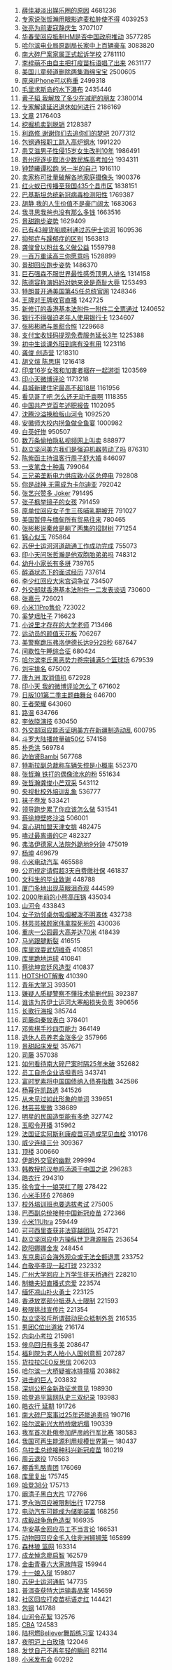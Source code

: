 1. [薛佳凝淡出娱乐圈的原因](https://s.weibo.com/weibo?q=%E8%96%9B%E4%BD%B3%E5%87%9D%E6%B7%A1%E5%87%BA%E5%A8%B1%E4%B9%90%E5%9C%88%E7%9A%84%E5%8E%9F%E5%9B%A0&Refer=top) 4681236
1. [专家说张哲瀚用眼影遮麦粒肿使不得](https://s.weibo.com/weibo?q=%E4%B8%93%E5%AE%B6%E8%AF%B4%E5%BC%A0%E5%93%B2%E7%80%9A%E7%94%A8%E7%9C%BC%E5%BD%B1%E9%81%AE%E9%BA%A6%E7%B2%92%E8%82%BF%E4%BD%BF%E4%B8%8D%E5%BE%97&Refer=top) 4039253
1. [张亮为前妻寇静庆生](https://s.weibo.com/weibo?q=%E5%BC%A0%E4%BA%AE%E4%B8%BA%E5%89%8D%E5%A6%BB%E5%AF%87%E9%9D%99%E5%BA%86%E7%94%9F&Refer=top) 3707107
1. [华春莹回应抵制HM是否中国政府推动](https://s.weibo.com/weibo?q=%23%E5%8D%8E%E6%98%A5%E8%8E%B9%E5%9B%9E%E5%BA%94%E6%8A%B5%E5%88%B6HM%E6%98%AF%E5%90%A6%E4%B8%AD%E5%9B%BD%E6%94%BF%E5%BA%9C%E6%8E%A8%E5%8A%A8%23&Refer=top) 3577285
1. [哈尔滨电业局原副局长家中上百辆豪车](https://s.weibo.com/weibo?q=%23%E5%93%88%E5%B0%94%E6%BB%A8%E7%94%B5%E4%B8%9A%E5%B1%80%E5%8E%9F%E5%89%AF%E5%B1%80%E9%95%BF%E5%AE%B6%E4%B8%AD%E4%B8%8A%E7%99%BE%E8%BE%86%E8%B1%AA%E8%BD%A6%23&Refer=top) 3083820
1. [南大碎尸案家属正式起诉学校](https://s.weibo.com/weibo?q=%23%E5%8D%97%E5%A4%A7%E7%A2%8E%E5%B0%B8%E6%A1%88%E5%AE%B6%E5%B1%9E%E6%AD%A3%E5%BC%8F%E8%B5%B7%E8%AF%89%E5%AD%A6%E6%A0%A1%23&Refer=top) 2781110
1. [李梓萌不由自主把打疫苗标语唱了出来](https://s.weibo.com/weibo?q=%23%E6%9D%8E%E6%A2%93%E8%90%8C%E4%B8%8D%E7%94%B1%E8%87%AA%E4%B8%BB%E6%8A%8A%E6%89%93%E7%96%AB%E8%8B%97%E6%A0%87%E8%AF%AD%E5%94%B1%E4%BA%86%E5%87%BA%E6%9D%A5%23&Refer=top) 2631177
1. [美国儿童频道删除两集海绵宝宝](https://s.weibo.com/weibo?q=%E7%BE%8E%E5%9B%BD%E5%84%BF%E7%AB%A5%E9%A2%91%E9%81%93%E5%88%A0%E9%99%A4%E4%B8%A4%E9%9B%86%E6%B5%B7%E7%BB%B5%E5%AE%9D%E5%AE%9D&Refer=top) 2500605
1. [原来iPhone可以称重](https://s.weibo.com/weibo?q=%E5%8E%9F%E6%9D%A5iPhone%E5%8F%AF%E4%BB%A5%E7%A7%B0%E9%87%8D&Refer=top) 2499318
1. [毛里求斯岛的水下瀑布](https://s.weibo.com/weibo?q=%E6%AF%9B%E9%87%8C%E6%B1%82%E6%96%AF%E5%B2%9B%E7%9A%84%E6%B0%B4%E4%B8%8B%E7%80%91%E5%B8%83&Refer=top) 2435446
1. [黄子韬 我解放了多少在减肥的朋友](https://s.weibo.com/weibo?q=%E9%BB%84%E5%AD%90%E9%9F%AC%20%E6%88%91%E8%A7%A3%E6%94%BE%E4%BA%86%E5%A4%9A%E5%B0%91%E5%9C%A8%E5%87%8F%E8%82%A5%E7%9A%84%E6%9C%8B%E5%8F%8B&Refer=top) 2380014
1. [专家解读延迟退休如何进行](https://s.weibo.com/weibo?q=%23%E4%B8%93%E5%AE%B6%E8%A7%A3%E8%AF%BB%E5%BB%B6%E8%BF%9F%E9%80%80%E4%BC%91%E5%A6%82%E4%BD%95%E8%BF%9B%E8%A1%8C%23&Refer=top) 2186169
1. [文章](https://s.weibo.com/weibo?q=%E6%96%87%E7%AB%A0&Refer=top) 2176403
1. [挖掘机卖到脱销](https://s.weibo.com/weibo?q=%23%E6%8C%96%E6%8E%98%E6%9C%BA%E5%8D%96%E5%88%B0%E8%84%B1%E9%94%80%23&Refer=top) 2128387
1. [利路修 谢谢你们去追你们的梦吧](https://s.weibo.com/weibo?q=%E5%88%A9%E8%B7%AF%E4%BF%AE%20%E8%B0%A2%E8%B0%A2%E4%BD%A0%E4%BB%AC%E5%8E%BB%E8%BF%BD%E4%BD%A0%E4%BB%AC%E7%9A%84%E6%A2%A6%E5%90%A7&Refer=top) 2077312
1. [包钢通报职工跳入高炉钢水](https://s.weibo.com/weibo?q=%E5%8C%85%E9%92%A2%E9%80%9A%E6%8A%A5%E8%81%8C%E5%B7%A5%E8%B7%B3%E5%85%A5%E9%AB%98%E7%82%89%E9%92%A2%E6%B0%B4&Refer=top) 1991220
1. [患艾滋男子性侵15岁女生改判10年](https://s.weibo.com/weibo?q=%23%E6%82%A3%E8%89%BE%E6%BB%8B%E7%94%B7%E5%AD%90%E6%80%A7%E4%BE%B515%E5%B2%81%E5%A5%B3%E7%94%9F%E6%94%B9%E5%88%A410%E5%B9%B4%23&Refer=top) 1986491
1. [贵州将逐步取消少数民族高考加分](https://s.weibo.com/weibo?q=%23%E8%B4%B5%E5%B7%9E%E5%B0%86%E9%80%90%E6%AD%A5%E5%8F%96%E6%B6%88%E5%B0%91%E6%95%B0%E6%B0%91%E6%97%8F%E9%AB%98%E8%80%83%E5%8A%A0%E5%88%86%23&Refer=top) 1934311
1. [钟楚曦谭松韵 另一半的自己](https://s.weibo.com/weibo?q=%E9%92%9F%E6%A5%9A%E6%9B%A6%E8%B0%AD%E6%9D%BE%E9%9F%B5%20%E5%8F%A6%E4%B8%80%E5%8D%8A%E7%9A%84%E8%87%AA%E5%B7%B1&Refer=top) 1916110
1. [卖家称可批量破解各地家庭摄像头](https://s.weibo.com/weibo?q=%23%E5%8D%96%E5%AE%B6%E7%A7%B0%E5%8F%AF%E6%89%B9%E9%87%8F%E7%A0%B4%E8%A7%A3%E5%90%84%E5%9C%B0%E5%AE%B6%E5%BA%AD%E6%91%84%E5%83%8F%E5%A4%B4%23&Refer=top) 1900376
1. [红火蚁已传播至我国435个县市区](https://s.weibo.com/weibo?q=%23%E7%BA%A2%E7%81%AB%E8%9A%81%E5%B7%B2%E4%BC%A0%E6%92%AD%E8%87%B3%E6%88%91%E5%9B%BD435%E4%B8%AA%E5%8E%BF%E5%B8%82%E5%8C%BA%23&Refer=top) 1838151
1. [巴基斯坦总统新冠病毒检测阳性](https://s.weibo.com/weibo?q=%23%E5%B7%B4%E5%9F%BA%E6%96%AF%E5%9D%A6%E6%80%BB%E7%BB%9F%E6%96%B0%E5%86%A0%E7%97%85%E6%AF%92%E6%A3%80%E6%B5%8B%E9%98%B3%E6%80%A7%23&Refer=top) 1769387
1. [胡静 我的人生价值不是豪门阔太](https://s.weibo.com/weibo?q=%E8%83%A1%E9%9D%99%20%E6%88%91%E7%9A%84%E4%BA%BA%E7%94%9F%E4%BB%B7%E5%80%BC%E4%B8%8D%E6%98%AF%E8%B1%AA%E9%97%A8%E9%98%94%E5%A4%AA&Refer=top) 1683063
1. [我寻思我爸也没有那么多钱](https://s.weibo.com/weibo?q=%E6%88%91%E5%AF%BB%E6%80%9D%E6%88%91%E7%88%B8%E4%B9%9F%E6%B2%A1%E6%9C%89%E9%82%A3%E4%B9%88%E5%A4%9A%E9%92%B1&Refer=top) 1663516
1. [景甜跑步姿势](https://s.weibo.com/weibo?q=%E6%99%AF%E7%94%9C%E8%B7%91%E6%AD%A5%E5%A7%BF%E5%8A%BF&Refer=top) 1629409
1. [已有43艘货船顺利通过苏伊士运河](https://s.weibo.com/weibo?q=%E5%B7%B2%E6%9C%8943%E8%89%98%E8%B4%A7%E8%88%B9%E9%A1%BA%E5%88%A9%E9%80%9A%E8%BF%87%E8%8B%8F%E4%BC%8A%E5%A3%AB%E8%BF%90%E6%B2%B3&Refer=top) 1609536
1. [抑郁症与躁郁症的区别](https://s.weibo.com/weibo?q=%23%E6%8A%91%E9%83%81%E7%97%87%E4%B8%8E%E8%BA%81%E9%83%81%E7%97%87%E7%9A%84%E5%8C%BA%E5%88%AB%23&Refer=top) 1563813
1. [龚俊曾以粉丝名义做公益](https://s.weibo.com/weibo?q=%23%E9%BE%9A%E4%BF%8A%E6%9B%BE%E4%BB%A5%E7%B2%89%E4%B8%9D%E5%90%8D%E4%B9%89%E5%81%9A%E5%85%AC%E7%9B%8A%23&Refer=top) 1559798
1. [一百万重读高三你愿意吗](https://s.weibo.com/weibo?q=%23%E4%B8%80%E7%99%BE%E4%B8%87%E9%87%8D%E8%AF%BB%E9%AB%98%E4%B8%89%E4%BD%A0%E6%84%BF%E6%84%8F%E5%90%97%23&Refer=top) 1528899
1. [景甜回应跑步姿势](https://s.weibo.com/weibo?q=%E6%99%AF%E7%94%9C%E5%9B%9E%E5%BA%94%E8%B7%91%E6%AD%A5%E5%A7%BF%E5%8A%BF&Refer=top) 1486370
1. [巨石强森不服世界最性感秃顶男人排名](https://s.weibo.com/weibo?q=%23%E5%B7%A8%E7%9F%B3%E5%BC%BA%E6%A3%AE%E4%B8%8D%E6%9C%8D%E4%B8%96%E7%95%8C%E6%9C%80%E6%80%A7%E6%84%9F%E7%A7%83%E9%A1%B6%E7%94%B7%E4%BA%BA%E6%8E%92%E5%90%8D%23&Refer=top) 1314158
1. [陈德容称演妈妈对她来说是奇耻大辱](https://s.weibo.com/weibo?q=%23%E9%99%88%E5%BE%B7%E5%AE%B9%E7%A7%B0%E6%BC%94%E5%A6%88%E5%A6%88%E5%AF%B9%E5%A5%B9%E6%9D%A5%E8%AF%B4%E6%98%AF%E5%A5%87%E8%80%BB%E5%A4%A7%E8%BE%B1%23&Refer=top) 1253493
1. [特朗普开通美国第45任总统官网](https://s.weibo.com/weibo?q=%23%E7%89%B9%E6%9C%97%E6%99%AE%E5%BC%80%E9%80%9A%E7%BE%8E%E5%9B%BD%E7%AC%AC45%E4%BB%BB%E6%80%BB%E7%BB%9F%E5%AE%98%E7%BD%91%23&Refer=top) 1248346
1. [王牌对王牌收官直播](https://s.weibo.com/weibo?q=%23%E7%8E%8B%E7%89%8C%E5%AF%B9%E7%8E%8B%E7%89%8C%E6%94%B6%E5%AE%98%E7%9B%B4%E6%92%AD%23&Refer=top) 1242725
1. [新修订的香港基本法附件一附件二全票通过](https://s.weibo.com/weibo?q=%23%E6%96%B0%E4%BF%AE%E8%AE%A2%E7%9A%84%E9%A6%99%E6%B8%AF%E5%9F%BA%E6%9C%AC%E6%B3%95%E9%99%84%E4%BB%B6%E4%B8%80%E9%99%84%E4%BB%B6%E4%BA%8C%E5%85%A8%E7%A5%A8%E9%80%9A%E8%BF%87%23&Refer=top) 1240652
1. [银行不得强迫老年人使用银行卡](https://s.weibo.com/weibo?q=%E9%93%B6%E8%A1%8C%E4%B8%8D%E5%BE%97%E5%BC%BA%E8%BF%AB%E8%80%81%E5%B9%B4%E4%BA%BA%E4%BD%BF%E7%94%A8%E9%93%B6%E8%A1%8C%E5%8D%A1&Refer=top) 1234607
1. [张彬彬晒与景甜合照](https://s.weibo.com/weibo?q=%23%E5%BC%A0%E5%BD%AC%E5%BD%AC%E6%99%92%E4%B8%8E%E6%99%AF%E7%94%9C%E5%90%88%E7%85%A7%23&Refer=top) 1229668
1. [支付宝收钱码提现免费服务延长3年](https://s.weibo.com/weibo?q=%23%E6%94%AF%E4%BB%98%E5%AE%9D%E6%94%B6%E9%92%B1%E7%A0%81%E6%8F%90%E7%8E%B0%E5%85%8D%E8%B4%B9%E6%9C%8D%E5%8A%A1%E5%BB%B6%E9%95%BF3%E5%B9%B4%23&Refer=top) 1225388
1. [初中生谈课外班到底有没有用](https://s.weibo.com/weibo?q=%23%E5%88%9D%E4%B8%AD%E7%94%9F%E8%B0%88%E8%AF%BE%E5%A4%96%E7%8F%AD%E5%88%B0%E5%BA%95%E6%9C%89%E6%B2%A1%E6%9C%89%E7%94%A8%23&Refer=top) 1223116
1. [龚俊 创造营](https://s.weibo.com/weibo?q=%E9%BE%9A%E4%BF%8A%20%E5%88%9B%E9%80%A0%E8%90%A5&Refer=top) 1218310
1. [胡文煊 陈思琪](https://s.weibo.com/weibo?q=%E8%83%A1%E6%96%87%E7%85%8A%20%E9%99%88%E6%80%9D%E7%90%AA&Refer=top) 1216418
1. [印度16岁女孩和加害者捆在一起游街](https://s.weibo.com/weibo?q=%23%E5%8D%B0%E5%BA%A616%E5%B2%81%E5%A5%B3%E5%AD%A9%E5%92%8C%E5%8A%A0%E5%AE%B3%E8%80%85%E6%8D%86%E5%9C%A8%E4%B8%80%E8%B5%B7%E6%B8%B8%E8%A1%97%23&Refer=top) 1203569
1. [印小天微博评论](https://s.weibo.com/weibo?q=%23%E5%8D%B0%E5%B0%8F%E5%A4%A9%E5%BE%AE%E5%8D%9A%E8%AF%84%E8%AE%BA%23&Refer=top) 1173218
1. [县城新建住宅最高不超18层](https://s.weibo.com/weibo?q=%E5%8E%BF%E5%9F%8E%E6%96%B0%E5%BB%BA%E4%BD%8F%E5%AE%85%E6%9C%80%E9%AB%98%E4%B8%8D%E8%B6%8518%E5%B1%82&Refer=top) 1161956
1. [看见哥了吧 怎么还无动于衷啊](https://s.weibo.com/weibo?q=%E7%9C%8B%E8%A7%81%E5%93%A5%E4%BA%86%E5%90%A7%20%E6%80%8E%E4%B9%88%E8%BF%98%E6%97%A0%E5%8A%A8%E4%BA%8E%E8%A1%B7%E5%95%8A&Refer=top) 1118355
1. [中国共产党百年述职报告](https://s.weibo.com/weibo?q=%23%E4%B8%AD%E5%9B%BD%E5%85%B1%E4%BA%A7%E5%85%9A%E7%99%BE%E5%B9%B4%E8%BF%B0%E8%81%8C%E6%8A%A5%E5%91%8A%23&Refer=top) 1102095
1. [沈腾沙溢换脸版山河令](https://s.weibo.com/weibo?q=%23%E6%B2%88%E8%85%BE%E6%B2%99%E6%BA%A2%E6%8D%A2%E8%84%B8%E7%89%88%E5%B1%B1%E6%B2%B3%E4%BB%A4%23&Refer=top) 1092520
1. [安徽师大校内捞鱼做全鱼宴](https://s.weibo.com/weibo?q=%23%E5%AE%89%E5%BE%BD%E5%B8%88%E5%A4%A7%E6%A0%A1%E5%86%85%E6%8D%9E%E9%B1%BC%E5%81%9A%E5%85%A8%E9%B1%BC%E5%AE%B4%23&Refer=top) 1000982
1. [白英好惨](https://s.weibo.com/weibo?q=%23%E7%99%BD%E8%8B%B1%E5%A5%BD%E6%83%A8%23&Refer=top) 950507
1. [数万条偷拍隐私视频网上叫卖](https://s.weibo.com/weibo?q=%E6%95%B0%E4%B8%87%E6%9D%A1%E5%81%B7%E6%8B%8D%E9%9A%90%E7%A7%81%E8%A7%86%E9%A2%91%E7%BD%91%E4%B8%8A%E5%8F%AB%E5%8D%96&Refer=top) 888977
1. [赵立坚问美方我们是强迫机器劳动了吗](https://s.weibo.com/weibo?q=%23%E8%B5%B5%E7%AB%8B%E5%9D%9A%E9%97%AE%E7%BE%8E%E6%96%B9%E6%88%91%E4%BB%AC%E6%98%AF%E5%BC%BA%E8%BF%AB%E6%9C%BA%E5%99%A8%E5%8A%B3%E5%8A%A8%E4%BA%86%E5%90%97%23&Refer=top) 876310
1. [陈紫函主持温客行周子舒大婚](https://s.weibo.com/weibo?q=%23%E9%99%88%E7%B4%AB%E5%87%BD%E4%B8%BB%E6%8C%81%E6%B8%A9%E5%AE%A2%E8%A1%8C%E5%91%A8%E5%AD%90%E8%88%92%E5%A4%A7%E5%A9%9A%23&Refer=top) 846097
1. [一支笔含十种毒](https://s.weibo.com/weibo?q=%23%E4%B8%80%E6%94%AF%E7%AC%94%E5%90%AB%E5%8D%81%E7%A7%8D%E6%AF%92%23&Refer=top) 799064
1. [三兄弟垄断电力供应致小区总停电](https://s.weibo.com/weibo?q=%23%E4%B8%89%E5%85%84%E5%BC%9F%E5%9E%84%E6%96%AD%E7%94%B5%E5%8A%9B%E4%BE%9B%E5%BA%94%E8%87%B4%E5%B0%8F%E5%8C%BA%E6%80%BB%E5%81%9C%E7%94%B5%23&Refer=top) 792808
1. [你是战神 无需成为卡尔迪亚](https://s.weibo.com/weibo?q=%E4%BD%A0%E6%98%AF%E6%88%98%E7%A5%9E%20%E6%97%A0%E9%9C%80%E6%88%90%E4%B8%BA%E5%8D%A1%E5%B0%94%E8%BF%AA%E4%BA%9A&Refer=top) 792042
1. [张艺兴赞多 Joker](https://s.weibo.com/weibo?q=%E5%BC%A0%E8%89%BA%E5%85%B4%E8%B5%9E%E5%A4%9A%20Joker&Refer=top) 791495
1. [张子枫举镜子的女孩](https://s.weibo.com/weibo?q=%23%E5%BC%A0%E5%AD%90%E6%9E%AB%E4%B8%BE%E9%95%9C%E5%AD%90%E7%9A%84%E5%A5%B3%E5%AD%A9%23&Refer=top) 791459
1. [原单位回应女子生三孩哺乳期被开](https://s.weibo.com/weibo?q=%E5%8E%9F%E5%8D%95%E4%BD%8D%E5%9B%9E%E5%BA%94%E5%A5%B3%E5%AD%90%E7%94%9F%E4%B8%89%E5%AD%A9%E5%93%BA%E4%B9%B3%E6%9C%9F%E8%A2%AB%E5%BC%80&Refer=top) 791027
1. [美国暂停与缅甸所有贸易往来](https://s.weibo.com/weibo?q=%23%E7%BE%8E%E5%9B%BD%E6%9A%82%E5%81%9C%E4%B8%8E%E7%BC%85%E7%94%B8%E6%89%80%E6%9C%89%E8%B4%B8%E6%98%93%E5%BE%80%E6%9D%A5%23&Refer=top) 780465
1. [张彬彬说秦放是躺了两集的招财树](https://s.weibo.com/weibo?q=%23%E5%BC%A0%E5%BD%AC%E5%BD%AC%E8%AF%B4%E7%A7%A6%E6%94%BE%E6%98%AF%E8%BA%BA%E4%BA%86%E4%B8%A4%E9%9B%86%E7%9A%84%E6%8B%9B%E8%B4%A2%E6%A0%91%23&Refer=top) 771254
1. [锦心似玉](https://s.weibo.com/weibo?q=%E9%94%A6%E5%BF%83%E4%BC%BC%E7%8E%89&Refer=top) 765864
1. [苏伊士运河河道疏通工作成功完成](https://s.weibo.com/weibo?q=%23%E8%8B%8F%E4%BC%8A%E5%A3%AB%E8%BF%90%E6%B2%B3%E6%B2%B3%E9%81%93%E7%96%8F%E9%80%9A%E5%B7%A5%E4%BD%9C%E6%88%90%E5%8A%9F%E5%AE%8C%E6%88%90%23&Refer=top) 755073
1. [印小天问张哲瀚是他双胞胎弟弟吗](https://s.weibo.com/weibo?q=%23%E5%8D%B0%E5%B0%8F%E5%A4%A9%E9%97%AE%E5%BC%A0%E5%93%B2%E7%80%9A%E6%98%AF%E4%BB%96%E5%8F%8C%E8%83%9E%E8%83%8E%E5%BC%9F%E5%BC%9F%E5%90%97%23&Refer=top) 748312
1. [幼升小家长有多拼](https://s.weibo.com/weibo?q=%23%E5%B9%BC%E5%8D%87%E5%B0%8F%E5%AE%B6%E9%95%BF%E6%9C%89%E5%A4%9A%E6%8B%BC%23&Refer=top) 739765
1. [醉酒状态下的面试经历](https://s.weibo.com/weibo?q=%23%E9%86%89%E9%85%92%E7%8A%B6%E6%80%81%E4%B8%8B%E7%9A%84%E9%9D%A2%E8%AF%95%E7%BB%8F%E5%8E%86%23&Refer=top) 737614
1. [李少红回应大宋宫词争议](https://s.weibo.com/weibo?q=%23%E6%9D%8E%E5%B0%91%E7%BA%A2%E5%9B%9E%E5%BA%94%E5%A4%A7%E5%AE%8B%E5%AE%AB%E8%AF%8D%E4%BA%89%E8%AE%AE%23&Refer=top) 734507
1. [外交部就香港基本法附件一二发表谈话](https://s.weibo.com/weibo?q=%23%E5%A4%96%E4%BA%A4%E9%83%A8%E5%B0%B1%E9%A6%99%E6%B8%AF%E5%9F%BA%E6%9C%AC%E6%B3%95%E9%99%84%E4%BB%B6%E4%B8%80%E4%BA%8C%E5%8F%91%E8%A1%A8%E8%B0%88%E8%AF%9D%23&Refer=top) 730600
1. [张嘉元](https://s.weibo.com/weibo?q=%E5%BC%A0%E5%98%89%E5%85%83&Refer=top) 726021
1. [小米11Pro售价](https://s.weibo.com/weibo?q=%E5%B0%8F%E7%B1%B311Pro%E5%94%AE%E4%BB%B7&Refer=top) 723022
1. [奚梦瑶肚子](https://s.weibo.com/weibo?q=%E5%A5%9A%E6%A2%A6%E7%91%B6%E8%82%9A%E5%AD%90&Refer=top) 716623
1. [小说里才存在的大学老师](https://s.weibo.com/weibo?q=%E5%B0%8F%E8%AF%B4%E9%87%8C%E6%89%8D%E5%AD%98%E5%9C%A8%E7%9A%84%E5%A4%A7%E5%AD%A6%E8%80%81%E5%B8%88&Refer=top) 713466
1. [运动员的颜值天花板](https://s.weibo.com/weibo?q=%23%E8%BF%90%E5%8A%A8%E5%91%98%E7%9A%84%E9%A2%9C%E5%80%BC%E5%A4%A9%E8%8A%B1%E6%9D%BF%23&Refer=top) 706267
1. [美警察跪压弗洛伊德长达9分29秒](https://s.weibo.com/weibo?q=%23%E7%BE%8E%E8%AD%A6%E5%AF%9F%E8%B7%AA%E5%8E%8B%E5%BC%97%E6%B4%9B%E4%BC%8A%E5%BE%B7%E9%95%BF%E8%BE%BE9%E5%88%8629%E7%A7%92%23&Refer=top) 687647
1. [间歇性午睡综合征](https://s.weibo.com/weibo?q=%23%E9%97%B4%E6%AD%87%E6%80%A7%E5%8D%88%E7%9D%A1%E7%BB%BC%E5%90%88%E5%BE%81%23&Refer=top) 680424
1. [哈尔滨李氏黑恶势力卷宗铺满5个篮球场](https://s.weibo.com/weibo?q=%23%E5%93%88%E5%B0%94%E6%BB%A8%E6%9D%8E%E6%B0%8F%E9%BB%91%E6%81%B6%E5%8A%BF%E5%8A%9B%E5%8D%B7%E5%AE%97%E9%93%BA%E6%BB%A15%E4%B8%AA%E7%AF%AE%E7%90%83%E5%9C%BA%23&Refer=top) 679539
1. [刘宇排名](https://s.weibo.com/weibo?q=%23%E5%88%98%E5%AE%87%E6%8E%92%E5%90%8D%23&Refer=top) 675002
1. [唐九洲 取消值机](https://s.weibo.com/weibo?q=%E5%94%90%E4%B9%9D%E6%B4%B2%20%E5%8F%96%E6%B6%88%E5%80%BC%E6%9C%BA&Refer=top) 672928
1. [印小天 我的微博评论怎么了](https://s.weibo.com/weibo?q=%E5%8D%B0%E5%B0%8F%E5%A4%A9%20%E6%88%91%E7%9A%84%E5%BE%AE%E5%8D%9A%E8%AF%84%E8%AE%BA%E6%80%8E%E4%B9%88%E4%BA%86&Refer=top) 671602
1. [日版101第二季主题曲舞台](https://s.weibo.com/weibo?q=%23%E6%97%A5%E7%89%88101%E7%AC%AC%E4%BA%8C%E5%AD%A3%E4%B8%BB%E9%A2%98%E6%9B%B2%E8%88%9E%E5%8F%B0%23&Refer=top) 646700
1. [王者荣耀](https://s.weibo.com/weibo?q=%E7%8E%8B%E8%80%85%E8%8D%A3%E8%80%80&Refer=top) 643060
1. [路温](https://s.weibo.com/weibo?q=%E8%B7%AF%E6%B8%A9&Refer=top) 634766
1. [李依晓演技](https://s.weibo.com/weibo?q=%E6%9D%8E%E4%BE%9D%E6%99%93%E6%BC%94%E6%8A%80&Refer=top) 630450
1. [外交部回应能否证明美方在新疆制造动乱](https://s.weibo.com/weibo?q=%23%E5%A4%96%E4%BA%A4%E9%83%A8%E5%9B%9E%E5%BA%94%E8%83%BD%E5%90%A6%E8%AF%81%E6%98%8E%E7%BE%8E%E6%96%B9%E5%9C%A8%E6%96%B0%E7%96%86%E5%88%B6%E9%80%A0%E5%8A%A8%E4%B9%B1%23&Refer=top) 600795
1. [斗罗大陆播放量破50亿](https://s.weibo.com/weibo?q=%23%E6%96%97%E7%BD%97%E5%A4%A7%E9%99%86%E6%92%AD%E6%94%BE%E9%87%8F%E7%A0%B450%E4%BA%BF%23&Refer=top) 574158
1. [朴秀洪](https://s.weibo.com/weibo?q=%E6%9C%B4%E7%A7%80%E6%B4%AA&Refer=top) 569784
1. [边伯贤Bambi](https://s.weibo.com/weibo?q=%23%E8%BE%B9%E4%BC%AF%E8%B4%A4Bambi%23&Refer=top) 567768
1. [特斯拉副总裁称车辆失控是小概率](https://s.weibo.com/weibo?q=%23%E7%89%B9%E6%96%AF%E6%8B%89%E5%89%AF%E6%80%BB%E8%A3%81%E7%A7%B0%E8%BD%A6%E8%BE%86%E5%A4%B1%E6%8E%A7%E6%98%AF%E5%B0%8F%E6%A6%82%E7%8E%87%23&Refer=top) 552370
1. [张哲瀚 铁打的偶像流水的粉](https://s.weibo.com/weibo?q=%E5%BC%A0%E5%93%B2%E7%80%9A%20%E9%93%81%E6%89%93%E7%9A%84%E5%81%B6%E5%83%8F%E6%B5%81%E6%B0%B4%E7%9A%84%E7%B2%89&Refer=top) 551634
1. [张哲瀚龚俊小芒双采](https://s.weibo.com/weibo?q=%23%E5%BC%A0%E5%93%B2%E7%80%9A%E9%BE%9A%E4%BF%8A%E5%B0%8F%E8%8A%92%E5%8F%8C%E9%87%87%23&Refer=top) 543112
1. [央视批校外培训乱象](https://s.weibo.com/weibo?q=%23%E5%A4%AE%E8%A7%86%E6%89%B9%E6%A0%A1%E5%A4%96%E5%9F%B9%E8%AE%AD%E4%B9%B1%E8%B1%A1%23&Refer=top) 536777
1. [袜子卷发](https://s.weibo.com/weibo?q=%E8%A2%9C%E5%AD%90%E5%8D%B7%E5%8F%91&Refer=top) 533421
1. [领导跑步累了你应该怎么做](https://s.weibo.com/weibo?q=%23%E9%A2%86%E5%AF%BC%E8%B7%91%E6%AD%A5%E7%B4%AF%E4%BA%86%E4%BD%A0%E5%BA%94%E8%AF%A5%E6%80%8E%E4%B9%88%E5%81%9A%23&Refer=top) 531541
1. [蔡徐坤壁咚沙溢](https://s.weibo.com/weibo?q=%23%E8%94%A1%E5%BE%90%E5%9D%A4%E5%A3%81%E5%92%9A%E6%B2%99%E6%BA%A2%23&Refer=top) 506001
1. [袁心玥加盟天津女排](https://s.weibo.com/weibo?q=%E8%A2%81%E5%BF%83%E7%8E%A5%E5%8A%A0%E7%9B%9F%E5%A4%A9%E6%B4%A5%E5%A5%B3%E6%8E%92&Refer=top) 482475
1. [嗑过最离谱的CP](https://s.weibo.com/weibo?q=%23%E5%97%91%E8%BF%87%E6%9C%80%E7%A6%BB%E8%B0%B1%E7%9A%84CP%23&Refer=top) 482327
1. [弗洛伊德家人法院外跪地9分钟](https://s.weibo.com/weibo?q=%23%E5%BC%97%E6%B4%9B%E4%BC%8A%E5%BE%B7%E5%AE%B6%E4%BA%BA%E6%B3%95%E9%99%A2%E5%A4%96%E8%B7%AA%E5%9C%B09%E5%88%86%E9%92%9F%23&Refer=top) 475019
1. [杨坤](https://s.weibo.com/weibo?q=%E6%9D%A8%E5%9D%A4&Refer=top) 469679
1. [小米电动汽车](https://s.weibo.com/weibo?q=%E5%B0%8F%E7%B1%B3%E7%94%B5%E5%8A%A8%E6%B1%BD%E8%BD%A6&Refer=top) 465588
1. [公司规定请假超3天自费缴社保](https://s.weibo.com/weibo?q=%23%E5%85%AC%E5%8F%B8%E8%A7%84%E5%AE%9A%E8%AF%B7%E5%81%87%E8%B6%853%E5%A4%A9%E8%87%AA%E8%B4%B9%E7%BC%B4%E7%A4%BE%E4%BF%9D%23&Refer=top) 461837
1. [文科生的毕业致谢](https://s.weibo.com/weibo?q=%23%E6%96%87%E7%A7%91%E7%94%9F%E7%9A%84%E6%AF%95%E4%B8%9A%E8%87%B4%E8%B0%A2%23&Refer=top) 448788
1. [厦门多地出现蓝眼泪奇观](https://s.weibo.com/weibo?q=%E5%8E%A6%E9%97%A8%E5%A4%9A%E5%9C%B0%E5%87%BA%E7%8E%B0%E8%93%9D%E7%9C%BC%E6%B3%AA%E5%A5%87%E8%A7%82&Refer=top) 444599
1. [2000年前的小熊高压锅](https://s.weibo.com/weibo?q=%232000%E5%B9%B4%E5%89%8D%E7%9A%84%E5%B0%8F%E7%86%8A%E9%AB%98%E5%8E%8B%E9%94%85%23&Refer=top) 435034
1. [山河令](https://s.weibo.com/weibo?q=%E5%B1%B1%E6%B2%B3%E4%BB%A4&Refer=top) 433843
1. [女子劝邻桌勿吸烟被泼不明液体](https://s.weibo.com/weibo?q=%E5%A5%B3%E5%AD%90%E5%8A%9D%E9%82%BB%E6%A1%8C%E5%8B%BF%E5%90%B8%E7%83%9F%E8%A2%AB%E6%B3%BC%E4%B8%8D%E6%98%8E%E6%B6%B2%E4%BD%93&Refer=top) 432738
1. [林芸芸被顾家伟拿捏死死的](https://s.weibo.com/weibo?q=%23%E6%9E%97%E8%8A%B8%E8%8A%B8%E8%A2%AB%E9%A1%BE%E5%AE%B6%E4%BC%9F%E6%8B%BF%E6%8D%8F%E6%AD%BB%E6%AD%BB%E7%9A%84%23&Refer=top) 430036
1. [重庆一公园最大高差达70米](https://s.weibo.com/weibo?q=%23%E9%87%8D%E5%BA%86%E4%B8%80%E5%85%AC%E5%9B%AD%E6%9C%80%E5%A4%A7%E9%AB%98%E5%B7%AE%E8%BE%BE70%E7%B1%B3%23&Refer=top) 418439
1. [马尚跟腱断裂](https://s.weibo.com/weibo?q=%E9%A9%AC%E5%B0%9A%E8%B7%9F%E8%85%B1%E6%96%AD%E8%A3%82&Refer=top) 416515
1. [库里戏耍武切维奇](https://s.weibo.com/weibo?q=%E5%BA%93%E9%87%8C%E6%88%8F%E8%80%8D%E6%AD%A6%E5%88%87%E7%BB%B4%E5%A5%87&Refer=top) 410851
1. [库里跪地运球](https://s.weibo.com/weibo?q=%E5%BA%93%E9%87%8C%E8%B7%AA%E5%9C%B0%E8%BF%90%E7%90%83&Refer=top) 410841
1. [蔡徐坤宫廷风造型](https://s.weibo.com/weibo?q=%23%E8%94%A1%E5%BE%90%E5%9D%A4%E5%AE%AB%E5%BB%B7%E9%A3%8E%E9%80%A0%E5%9E%8B%23&Refer=top) 410837
1. [HOTSHOT解散](https://s.weibo.com/weibo?q=HOTSHOT%E8%A7%A3%E6%95%A3&Refer=top) 410390
1. [青年大学习](https://s.weibo.com/weibo?q=%E9%9D%92%E5%B9%B4%E5%A4%A7%E5%AD%A6%E4%B9%A0&Refer=top) 393501
1. [嫌疑人质疑警察不懂技术偷删代码](https://s.weibo.com/weibo?q=%23%E5%AB%8C%E7%96%91%E4%BA%BA%E8%B4%A8%E7%96%91%E8%AD%A6%E5%AF%9F%E4%B8%8D%E6%87%82%E6%8A%80%E6%9C%AF%E5%81%B7%E5%88%A0%E4%BB%A3%E7%A0%81%23&Refer=top) 392387
1. [谁该为苏伊士运河大塞船损失负责](https://s.weibo.com/weibo?q=%23%E8%B0%81%E8%AF%A5%E4%B8%BA%E8%8B%8F%E4%BC%8A%E5%A3%AB%E8%BF%90%E6%B2%B3%E5%A4%A7%E5%A1%9E%E8%88%B9%E6%8D%9F%E5%A4%B1%E8%B4%9F%E8%B4%A3%23&Refer=top) 390656
1. [长歌行海报](https://s.weibo.com/weibo?q=%23%E9%95%BF%E6%AD%8C%E8%A1%8C%E6%B5%B7%E6%8A%A5%23&Refer=top) 385744
1. [司藤向秦放表白](https://s.weibo.com/weibo?q=%23%E5%8F%B8%E8%97%A4%E5%90%91%E7%A7%A6%E6%94%BE%E8%A1%A8%E7%99%BD%23&Refer=top) 378401
1. [邓紫棋手抄四页能力](https://s.weibo.com/weibo?q=%23%E9%82%93%E7%B4%AB%E6%A3%8B%E6%89%8B%E6%8A%84%E5%9B%9B%E9%A1%B5%E8%83%BD%E5%8A%9B%23&Refer=top) 364149
1. [退休人员养老金涨多少](https://s.weibo.com/weibo?q=%23%E9%80%80%E4%BC%91%E4%BA%BA%E5%91%98%E5%85%BB%E8%80%81%E9%87%91%E6%B6%A8%E5%A4%9A%E5%B0%91%23&Refer=top) 357966
1. [景甜起床发型](https://s.weibo.com/weibo?q=%E6%99%AF%E7%94%9C%E8%B5%B7%E5%BA%8A%E5%8F%91%E5%9E%8B&Refer=top) 357671
1. [司藤](https://s.weibo.com/weibo?q=%E5%8F%B8%E8%97%A4&Refer=top) 357038
1. [如何看待南大碎尸案时隔25年未破](https://s.weibo.com/weibo?q=%23%E5%A6%82%E4%BD%95%E7%9C%8B%E5%BE%85%E5%8D%97%E5%A4%A7%E7%A2%8E%E5%B0%B8%E6%A1%88%E6%97%B6%E9%9A%9425%E5%B9%B4%E6%9C%AA%E7%A0%B4%23&Refer=top) 352682
1. [员工自杀企业该担责吗](https://s.weibo.com/weibo?q=%23%E5%91%98%E5%B7%A5%E8%87%AA%E6%9D%80%E4%BC%81%E4%B8%9A%E8%AF%A5%E6%8B%85%E8%B4%A3%E5%90%97%23&Refer=top) 343741
1. [富时罗素将中国国债纳入债券指数](https://s.weibo.com/weibo?q=%E5%AF%8C%E6%97%B6%E7%BD%97%E7%B4%A0%E5%B0%86%E4%B8%AD%E5%9B%BD%E5%9B%BD%E5%80%BA%E7%BA%B3%E5%85%A5%E5%80%BA%E5%88%B8%E6%8C%87%E6%95%B0&Refer=top) 342586
1. [杨幂许凯路透](https://s.weibo.com/weibo?q=%23%E6%9D%A8%E5%B9%82%E8%AE%B8%E5%87%AF%E8%B7%AF%E9%80%8F%23&Refer=top) 341526
1. [从未见过如此形象的单词](https://s.weibo.com/weibo?q=%23%E4%BB%8E%E6%9C%AA%E8%A7%81%E8%BF%87%E5%A6%82%E6%AD%A4%E5%BD%A2%E8%B1%A1%E7%9A%84%E5%8D%95%E8%AF%8D%23&Refer=top) 339651
1. [林芸芸卑微](https://s.weibo.com/weibo?q=%23%E6%9E%97%E8%8A%B8%E8%8A%B8%E5%8D%91%E5%BE%AE%23&Refer=top) 338689
1. [明星的民国造型能有多绝](https://s.weibo.com/weibo?q=%23%E6%98%8E%E6%98%9F%E7%9A%84%E6%B0%91%E5%9B%BD%E9%80%A0%E5%9E%8B%E8%83%BD%E6%9C%89%E5%A4%9A%E7%BB%9D%23&Refer=top) 327742
1. [玉昭令开播](https://s.weibo.com/weibo?q=%E7%8E%89%E6%98%AD%E4%BB%A4%E5%BC%80%E6%92%AD&Refer=top) 315962
1. [法国证实阿斯利康疫苗可造成罕见血栓](https://s.weibo.com/weibo?q=%23%E6%B3%95%E5%9B%BD%E8%AF%81%E5%AE%9E%E9%98%BF%E6%96%AF%E5%88%A9%E5%BA%B7%E7%96%AB%E8%8B%97%E5%8F%AF%E9%80%A0%E6%88%90%E7%BD%95%E8%A7%81%E8%A1%80%E6%A0%93%23&Refer=top) 310176
1. [威少连续三分](https://s.weibo.com/weibo?q=%E5%A8%81%E5%B0%91%E8%BF%9E%E7%BB%AD%E4%B8%89%E5%88%86&Refer=top) 309367
1. [顶楼](https://s.weibo.com/weibo?q=%E9%A1%B6%E6%A5%BC&Refer=top) 300660
1. [伊朗外交官的幽默](https://s.weibo.com/weibo?q=%23%E4%BC%8A%E6%9C%97%E5%A4%96%E4%BA%A4%E5%AE%98%E7%9A%84%E5%B9%BD%E9%BB%98%23&Refer=top) 299994
1. [韩教授抗议参鸡汤源于中国之说](https://s.weibo.com/weibo?q=%23%E9%9F%A9%E6%95%99%E6%8E%88%E6%8A%97%E8%AE%AE%E5%8F%82%E9%B8%A1%E6%B1%A4%E6%BA%90%E4%BA%8E%E4%B8%AD%E5%9B%BD%E4%B9%8B%E8%AF%B4%23&Refer=top) 296283
1. [皓衣行](https://s.weibo.com/weibo?q=%E7%9A%93%E8%A1%A3%E8%A1%8C&Refer=top) 294310
1. [徐令宜十一娘哭红了眼](https://s.weibo.com/weibo?q=%E5%BE%90%E4%BB%A4%E5%AE%9C%E5%8D%81%E4%B8%80%E5%A8%98%E5%93%AD%E7%BA%A2%E4%BA%86%E7%9C%BC&Refer=top) 278422
1. [小米手环6](https://s.weibo.com/weibo?q=%E5%B0%8F%E7%B1%B3%E6%89%8B%E7%8E%AF6&Refer=top) 276869
1. [校外培训班也要选拔考试](https://s.weibo.com/weibo?q=%23%E6%A0%A1%E5%A4%96%E5%9F%B9%E8%AE%AD%E7%8F%AD%E4%B9%9F%E8%A6%81%E9%80%89%E6%8B%94%E8%80%83%E8%AF%95%23&Refer=top) 275005
1. [巴西副总统接种中国新冠疫苗](https://s.weibo.com/weibo?q=%E5%B7%B4%E8%A5%BF%E5%89%AF%E6%80%BB%E7%BB%9F%E6%8E%A5%E7%A7%8D%E4%B8%AD%E5%9B%BD%E6%96%B0%E5%86%A0%E7%96%AB%E8%8B%97&Refer=top) 272366
1. [小米11Ultra](https://s.weibo.com/weibo?q=%E5%B0%8F%E7%B1%B311Ultra&Refer=top) 259449
1. [可可西里查获非法穿越团队](https://s.weibo.com/weibo?q=%E5%8F%AF%E5%8F%AF%E8%A5%BF%E9%87%8C%E6%9F%A5%E8%8E%B7%E9%9D%9E%E6%B3%95%E7%A9%BF%E8%B6%8A%E5%9B%A2%E9%98%9F&Refer=top) 254721
1. [赵立坚回应中方操纵世卫溯源报告](https://s.weibo.com/weibo?q=%23%E8%B5%B5%E7%AB%8B%E5%9D%9A%E5%9B%9E%E5%BA%94%E4%B8%AD%E6%96%B9%E6%93%8D%E7%BA%B5%E4%B8%96%E5%8D%AB%E6%BA%AF%E6%BA%90%E6%8A%A5%E5%91%8A%23&Refer=top) 253654
1. [欧阳娜娜金发](https://s.weibo.com/weibo?q=%23%E6%AC%A7%E9%98%B3%E5%A8%9C%E5%A8%9C%E9%87%91%E5%8F%91%23&Refer=top) 248454
1. [东京奥运会海外观众或无法全额退票](https://s.weibo.com/weibo?q=%23%E4%B8%9C%E4%BA%AC%E5%A5%A5%E8%BF%90%E4%BC%9A%E6%B5%B7%E5%A4%96%E8%A7%82%E4%BC%97%E6%88%96%E6%97%A0%E6%B3%95%E5%85%A8%E9%A2%9D%E9%80%80%E7%A5%A8%23&Refer=top) 233752
1. [白敬亭李现一起打球](https://s.weibo.com/weibo?q=%23%E7%99%BD%E6%95%AC%E4%BA%AD%E6%9D%8E%E7%8E%B0%E4%B8%80%E8%B5%B7%E6%89%93%E7%90%83%23&Refer=top) 232332
1. [广州大学回应上万学生挤天桥通行](https://s.weibo.com/weibo?q=%23%E5%B9%BF%E5%B7%9E%E5%A4%A7%E5%AD%A6%E5%9B%9E%E5%BA%94%E4%B8%8A%E4%B8%87%E5%AD%A6%E7%94%9F%E6%8C%A4%E5%A4%A9%E6%A1%A5%E9%80%9A%E8%A1%8C%23&Refer=top) 228210
1. [制糖夫妇直播式恋爱](https://s.weibo.com/weibo?q=%23%E5%88%B6%E7%B3%96%E5%A4%AB%E5%A6%87%E7%9B%B4%E6%92%AD%E5%BC%8F%E6%81%8B%E7%88%B1%23&Refer=top) 223574
1. [缅怀凉山扑火勇士](https://s.weibo.com/weibo?q=%23%E7%BC%85%E6%80%80%E5%87%89%E5%B1%B1%E6%89%91%E7%81%AB%E5%8B%87%E5%A3%AB%23&Refer=top) 223125
1. [香港放宽部分抵港人士限制](https://s.weibo.com/weibo?q=%23%E9%A6%99%E6%B8%AF%E6%94%BE%E5%AE%BD%E9%83%A8%E5%88%86%E6%8A%B5%E6%B8%AF%E4%BA%BA%E5%A3%AB%E9%99%90%E5%88%B6%23&Refer=top) 221593
1. [极限挑战宣传片](https://s.weibo.com/weibo?q=%23%E6%9E%81%E9%99%90%E6%8C%91%E6%88%98%E5%AE%A3%E4%BC%A0%E7%89%87%23&Refer=top) 221354
1. [赵立坚驳斥所谓鼓动民众抵制外货](https://s.weibo.com/weibo?q=%23%E8%B5%B5%E7%AB%8B%E5%9D%9A%E9%A9%B3%E6%96%A5%E6%89%80%E8%B0%93%E9%BC%93%E5%8A%A8%E6%B0%91%E4%BC%97%E6%8A%B5%E5%88%B6%E5%A4%96%E8%B4%A7%23&Refer=top) 216535
1. [男团C位出道妆](https://s.weibo.com/weibo?q=%23%E7%94%B7%E5%9B%A2C%E4%BD%8D%E5%87%BA%E9%81%93%E5%A6%86%23&Refer=top) 216174
1. [内向小考拉](https://s.weibo.com/weibo?q=%23%E5%86%85%E5%90%91%E5%B0%8F%E8%80%83%E6%8B%89%23&Refer=top) 215981
1. [候鸟回归有多美](https://s.weibo.com/weibo?q=%23%E5%80%99%E9%B8%9F%E5%9B%9E%E5%BD%92%E6%9C%89%E5%A4%9A%E7%BE%8E%23&Refer=top) 208647
1. [福利院为老人拍小人国创意照](https://s.weibo.com/weibo?q=%E7%A6%8F%E5%88%A9%E9%99%A2%E4%B8%BA%E8%80%81%E4%BA%BA%E6%8B%8D%E5%B0%8F%E4%BA%BA%E5%9B%BD%E5%88%9B%E6%84%8F%E7%85%A7&Refer=top) 207287
1. [货拉拉CEO反思信](https://s.weibo.com/weibo?q=%E8%B4%A7%E6%8B%89%E6%8B%89CEO%E5%8F%8D%E6%80%9D%E4%BF%A1&Refer=top) 206203
1. [哈尔滨一大桥疑被冰排撞塌](https://s.weibo.com/weibo?q=%E5%93%88%E5%B0%94%E6%BB%A8%E4%B8%80%E5%A4%A7%E6%A1%A5%E7%96%91%E8%A2%AB%E5%86%B0%E6%8E%92%E6%92%9E%E5%A1%8C&Refer=top) 203882
1. [进击的巨人](https://s.weibo.com/weibo?q=%E8%BF%9B%E5%87%BB%E7%9A%84%E5%B7%A8%E4%BA%BA&Refer=top) 203832
1. [深圳公积金新政征求意见](https://s.weibo.com/weibo?q=%E6%B7%B1%E5%9C%B3%E5%85%AC%E7%A7%AF%E9%87%91%E6%96%B0%E6%94%BF%E5%BE%81%E6%B1%82%E6%84%8F%E8%A7%81&Refer=top) 198930
1. [哈登追平篮网队史三双纪录](https://s.weibo.com/weibo?q=%E5%93%88%E7%99%BB%E8%BF%BD%E5%B9%B3%E7%AF%AE%E7%BD%91%E9%98%9F%E5%8F%B2%E4%B8%89%E5%8F%8C%E7%BA%AA%E5%BD%95&Refer=top) 193983
1. [皓衣行 延期](https://s.weibo.com/weibo?q=%E7%9A%93%E8%A1%A3%E8%A1%8C%20%E5%BB%B6%E6%9C%9F&Refer=top) 191726
1. [南大碎尸案事过25年还能追责吗](https://s.weibo.com/weibo?q=%23%E5%8D%97%E5%A4%A7%E7%A2%8E%E5%B0%B8%E6%A1%88%E4%BA%8B%E8%BF%8725%E5%B9%B4%E8%BF%98%E8%83%BD%E8%BF%BD%E8%B4%A3%E5%90%97%23&Refer=top) 190716
1. [哈尔滨新兴大桥桥墩坍塌](https://s.weibo.com/weibo?q=%23%E5%93%88%E5%B0%94%E6%BB%A8%E6%96%B0%E5%85%B4%E5%A4%A7%E6%A1%A5%E6%A1%A5%E5%A2%A9%E5%9D%8D%E5%A1%8C%23&Refer=top) 190339
1. [我军首次赴俄参加萨彦岭行军比赛](https://s.weibo.com/weibo?q=%E6%88%91%E5%86%9B%E9%A6%96%E6%AC%A1%E8%B5%B4%E4%BF%84%E5%8F%82%E5%8A%A0%E8%90%A8%E5%BD%A6%E5%B2%AD%E8%A1%8C%E5%86%9B%E6%AF%94%E8%B5%9B&Refer=top) 180583
1. [我国可再生能源利用规模世界第一](https://s.weibo.com/weibo?q=%23%E6%88%91%E5%9B%BD%E5%8F%AF%E5%86%8D%E7%94%9F%E8%83%BD%E6%BA%90%E5%88%A9%E7%94%A8%E8%A7%84%E6%A8%A1%E4%B8%96%E7%95%8C%E7%AC%AC%E4%B8%80%23&Refer=top) 180437
1. [乌拉圭总统接种科兴新冠疫苗](https://s.weibo.com/weibo?q=%23%E4%B9%8C%E6%8B%89%E5%9C%AD%E6%80%BB%E7%BB%9F%E6%8E%A5%E7%A7%8D%E7%A7%91%E5%85%B4%E6%96%B0%E5%86%A0%E7%96%AB%E8%8B%97%23&Refer=top) 180219
1. [周云退役](https://s.weibo.com/weibo?q=%E5%91%A8%E4%BA%91%E9%80%80%E5%BD%B9&Refer=top) 176563
1. [椰香乳酪青团](https://s.weibo.com/weibo?q=%23%E6%A4%B0%E9%A6%99%E4%B9%B3%E9%85%AA%E9%9D%92%E5%9B%A2%23&Refer=top) 176069
1. [库里复出](https://s.weibo.com/weibo?q=%23%E5%BA%93%E9%87%8C%E5%A4%8D%E5%87%BA%23&Refer=top) 175745
1. [哈登38分](https://s.weibo.com/weibo?q=%E5%93%88%E7%99%BB38%E5%88%86&Refer=top) 175713
1. [阚清子黑白大片](https://s.weibo.com/weibo?q=%23%E9%98%9A%E6%B8%85%E5%AD%90%E9%BB%91%E7%99%BD%E5%A4%A7%E7%89%87%23&Refer=top) 172766
1. [罗永浩回应被限制出行](https://s.weibo.com/weibo?q=%E7%BD%97%E6%B0%B8%E6%B5%A9%E5%9B%9E%E5%BA%94%E8%A2%AB%E9%99%90%E5%88%B6%E5%87%BA%E8%A1%8C&Refer=top) 172758
1. [电动汽车可能成为储能装置](https://s.weibo.com/weibo?q=%23%E7%94%B5%E5%8A%A8%E6%B1%BD%E8%BD%A6%E5%8F%AF%E8%83%BD%E6%88%90%E4%B8%BA%E5%82%A8%E8%83%BD%E8%A3%85%E7%BD%AE%23&Refer=top) 168256
1. [成毅战争角色造型](https://s.weibo.com/weibo?q=%23%E6%88%90%E6%AF%85%E6%88%98%E4%BA%89%E8%A7%92%E8%89%B2%E9%80%A0%E5%9E%8B%23&Refer=top) 166935
1. [华安基金回应员工不当言论](https://s.weibo.com/weibo?q=%E5%8D%8E%E5%AE%89%E5%9F%BA%E9%87%91%E5%9B%9E%E5%BA%94%E5%91%98%E5%B7%A5%E4%B8%8D%E5%BD%93%E8%A8%80%E8%AE%BA&Refer=top) 166531
1. [动物园回应金毛入住非洲狮狮笼](https://s.weibo.com/weibo?q=%23%E5%8A%A8%E7%89%A9%E5%9B%AD%E5%9B%9E%E5%BA%94%E9%87%91%E6%AF%9B%E5%85%A5%E4%BD%8F%E9%9D%9E%E6%B4%B2%E7%8B%AE%E7%8B%AE%E7%AC%BC%23&Refer=top) 165899
1. [森林狼 篮网](https://s.weibo.com/weibo?q=%E6%A3%AE%E6%9E%97%E7%8B%BC%20%E7%AF%AE%E7%BD%91&Refer=top) 163314
1. [成龙悼念廖启智](https://s.weibo.com/weibo?q=%23%E6%88%90%E9%BE%99%E6%82%BC%E5%BF%B5%E5%BB%96%E5%90%AF%E6%99%BA%23&Refer=top) 162579
1. [金曲青春六大家族阵容](https://s.weibo.com/weibo?q=%23%E9%87%91%E6%9B%B2%E9%9D%92%E6%98%A5%E5%85%AD%E5%A4%A7%E5%AE%B6%E6%97%8F%E9%98%B5%E5%AE%B9%23&Refer=top) 159944
1. [十一娘入狱](https://s.weibo.com/weibo?q=%E5%8D%81%E4%B8%80%E5%A8%98%E5%85%A5%E7%8B%B1&Refer=top) 159807
1. [苏伊士运河通航](https://s.weibo.com/weibo?q=%E8%8B%8F%E4%BC%8A%E5%A3%AB%E8%BF%90%E6%B2%B3%E9%80%9A%E8%88%AA&Refer=top) 147735
1. [普洱查获特大运输毒品案](https://s.weibo.com/weibo?q=%23%E6%99%AE%E6%B4%B1%E6%9F%A5%E8%8E%B7%E7%89%B9%E5%A4%A7%E8%BF%90%E8%BE%93%E6%AF%92%E5%93%81%E6%A1%88%23&Refer=top) 145659
1. [社区回应打疫苗标语走红](https://s.weibo.com/weibo?q=%E7%A4%BE%E5%8C%BA%E5%9B%9E%E5%BA%94%E6%89%93%E7%96%AB%E8%8B%97%E6%A0%87%E8%AF%AD%E8%B5%B0%E7%BA%A2&Refer=top) 144421
1. [包钢](https://s.weibo.com/weibo?q=%E5%8C%85%E9%92%A2&Refer=top) 141788
1. [山河令花絮](https://s.weibo.com/weibo?q=%E5%B1%B1%E6%B2%B3%E4%BB%A4%E8%8A%B1%E7%B5%AE&Refer=top) 132576
1. [CBA](https://s.weibo.com/weibo?q=CBA&Refer=top) 124583
1. [陆柯燃Believer舞蹈练习室](https://s.weibo.com/weibo?q=%23%E9%99%86%E6%9F%AF%E7%87%83Believer%E8%88%9E%E8%B9%88%E7%BB%83%E4%B9%A0%E5%AE%A4%23&Refer=top) 124334
1. [夜明沪上白玫瑰](https://s.weibo.com/weibo?q=%23%E5%A4%9C%E6%98%8E%E6%B2%AA%E4%B8%8A%E7%99%BD%E7%8E%AB%E7%91%B0%23&Refer=top) 122046
1. [发觉自己不再年轻的瞬间](https://s.weibo.com/weibo?q=%23%E5%8F%91%E8%A7%89%E8%87%AA%E5%B7%B1%E4%B8%8D%E5%86%8D%E5%B9%B4%E8%BD%BB%E7%9A%84%E7%9E%AC%E9%97%B4%23&Refer=top) 82114
1. [小米发布会](https://s.weibo.com/weibo?q=%E5%B0%8F%E7%B1%B3%E5%8F%91%E5%B8%83%E4%BC%9A&Refer=top) 60292